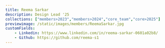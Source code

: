```yaml
---
title: Reema Sarkar
description: Design Lead '25
collections: ["members>2023","members>2024","core_team","core>2025"]
previewimage: /static/images/members/ReemaSarkar.jpg
customFields:
    - Linkedin: https://www.linkedin.com/in/reema-sarkar-0601a02b8/
    - Github: https://github.com/reema-s1
---
```

